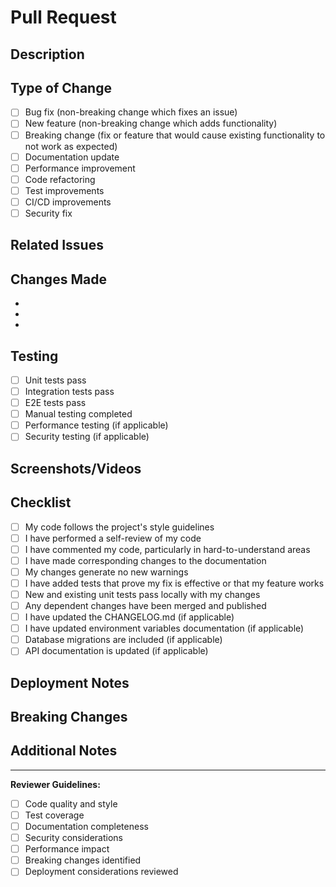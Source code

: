# Pull Request

## Description

<!-- Provide a brief description of the changes in this PR -->

## Type of Change

<!-- Mark the relevant option with an "x" -->

- [ ] Bug fix (non-breaking change which fixes an issue)
- [ ] New feature (non-breaking change which adds functionality)
- [ ] Breaking change (fix or feature that would cause existing functionality to not work as
      expected)
- [ ] Documentation update
- [ ] Performance improvement
- [ ] Code refactoring
- [ ] Test improvements
- [ ] CI/CD improvements
- [ ] Security fix

## Related Issues

<!-- Link to related issues using "Fixes #123" or "Closes #123" -->

## Changes Made

<!-- List the main changes made in this PR -->

-
-
-

## Testing

<!-- Describe the tests you ran to verify your changes -->

- [ ] Unit tests pass
- [ ] Integration tests pass
- [ ] E2E tests pass
- [ ] Manual testing completed
- [ ] Performance testing (if applicable)
- [ ] Security testing (if applicable)

## Screenshots/Videos

<!-- Add screenshots or videos if applicable -->

## Checklist

<!-- Mark completed items with an "x" -->

- [ ] My code follows the project's style guidelines
- [ ] I have performed a self-review of my code
- [ ] I have commented my code, particularly in hard-to-understand areas
- [ ] I have made corresponding changes to the documentation
- [ ] My changes generate no new warnings
- [ ] I have added tests that prove my fix is effective or that my feature works
- [ ] New and existing unit tests pass locally with my changes
- [ ] Any dependent changes have been merged and published
- [ ] I have updated the CHANGELOG.md (if applicable)
- [ ] I have updated environment variables documentation (if applicable)
- [ ] Database migrations are included (if applicable)
- [ ] API documentation is updated (if applicable)

## Deployment Notes

<!-- Any special deployment considerations -->

## Breaking Changes

<!-- List any breaking changes and migration steps -->

## Additional Notes

<!-- Any additional information that reviewers should know -->

---

**Reviewer Guidelines:**

- [ ] Code quality and style
- [ ] Test coverage
- [ ] Documentation completeness
- [ ] Security considerations
- [ ] Performance impact
- [ ] Breaking changes identified
- [ ] Deployment considerations reviewed
